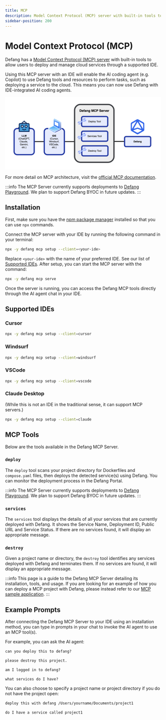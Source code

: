 ```yaml
---
title: MCP
description: Model Context Protocol (MCP) server with built-in tools to allow users to deploy with Defang through a supported IDE.
sidebar-position: 200
---
```


# Model Context Protocol (MCP)

Defang has a [Model Context Protocol (MCP) server](https://github.com/DefangLabs/defang) with built-in tools to allow users to deploy and manage cloud services through a
supported IDE.

Using this MCP server with an IDE will enable the AI coding agent (e.g. Copilot) to use Defang tools and resources to perform tasks, such as deploying a service to the cloud. This means you can now use Defang with IDE-integrated AI coding agents.

![Defang MCP Server Diagram](/img/mcp-concept/diagram.png)

For more detail on MCP architecture, visit the [official MCP documentation](https://modelcontextprotocol.io/introduction).

:::info
The MCP Server currently supports deployments to [Defang Playground](/docs/providers/playground). We plan to support Defang BYOC in future updates.
:::

## Installation

First, make sure you have the [npm package manager](https://docs.npmjs.com/downloading-and-installing-node-js-and-npm) installed so that you can use `npx` commands.

Connect the MCP server with your IDE by running the following command in your terminal:

```bash
npx -y defang mcp setup --client=<your-ide>
```

Replace `<your-ide>` with the name of your preferred IDE. See our list of [Supported IDEs](#supported-ides). After setup, you can start the MCP server with the command:

```bash
npx -y defang mcp serve
```

Once the server is running, you can access the Defang MCP tools directly through the AI agent chat in your IDE.

## Supported IDEs

### Cursor

```bash
npx -y defang mcp setup --client=cursor
```

### Windsurf

```bash
npx -y defang mcp setup --client=windsurf
```

### VSCode

```bash
npx -y defang mcp setup --client=vscode
```

### Claude Desktop

(While this is not an IDE in the traditional sense, it can support MCP servers.)

```bash
npx -y defang mcp setup --client=claude
```

## MCP Tools

Below are the tools available in the Defang MCP Server.

### `deploy`

The `deploy` tool scans your project directory for Dockerfiles and `compose.yaml` files, then deploys the detected service(s) using Defang. You can monitor the deployment process in the Defang Portal.

:::info
The MCP Server currently supports deployments to [Defang Playground](/docs/providers/playground). We plan to support Defang BYOC in future updates.
:::

### `services`

The `services` tool displays the details of all your services that are currently deployed with Defang. It shows the Service Name, Deployment ID, Public URL and Service Status. If there are no services found, it will display an appropriate message.

### `destroy`

Given a project name or directory, the `destroy` tool identifies any services deployed with Defang and terminates them. If no services are found, it will display an appropriate message.

:::info
This page is a guide to the Defang MCP Server detailing its installation, tools, and usage. If you are looking for an example of how you can deploy a MCP project with Defang, please instead refer to our [MCP sample application](https://github.com/DefangLabs/samples/tree/main/samples/mcp).
:::

## Example Prompts

After connecting the Defang MCP Server to your IDE using an installation method, you can type in prompts in your chat to invoke the AI agent to use an MCP tool(s).

For example, you can ask the AI agent:

```
can you deploy this to defang?
```

```
please destroy this project.
```

```
am I logged in to defang?
```

```
what services do I have?
```

You can also choose to specify a project name or project directory if you do not have the project open:

```
deploy this with defang /Users/yourname/Documents/project1
```

```
do I have a service called project1
```
